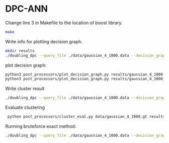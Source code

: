 # DPC-ANN


Change line 3 in Makefile to the location of boost library.
```bash
make
```

Write info for plotting decision graph.
```bash
mkdir results
./doubling_dpc --query_file ./data/gaussian_4_1000.data --decision_graph_path ./results/gaussian_4_1000.dg 
```

plot decision graph:
```bash
python3 post_processors/plot_decision_graph.py results/gaussian_4_1000.dg 4 
python3 post_processors/plot_decision_graph.py results/gaussian_4_1000_bruteforce.dg 4 2
```

Write cluster result
```bash
./doubling_dpc --query_file ./data/gaussian_4_1000.data --decision_graph_path ./results/gaussian_4_1000.dg --dist_cutoff 95 --output_file ./results/gaussian_4_1000.cluster
 ```

Evaluate clustering
```bash
 python post_processors/cluster_eval.py data/gaussian_4_1000.gt results/gaussian_4_1000.cluster 
```


Running bruteforce exact method:
```bash
./doubling_dpc --query_file ./data/gaussian_4_1000.data --decision_graph_path ./results/gaussian_4_1000_bruteforce.dg --output_file ./results/gaussian_4_1000_bruteforce.cluster --dist_cutoff 95 --bruteforce true
```